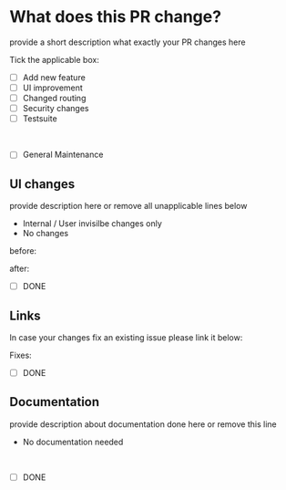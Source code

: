 # What does this PR change?

provide a short description what exactly your PR changes here

Tick the applicable box:
- [ ] Add new feature
- [ ] UI improvement
- [ ] Changed routing
- [ ] Security changes
- [ ] Testsuite
<br/>

- [ ] General Maintenance

## UI changes

provide description here or remove all unapplicable lines below

- Internal / User invisilbe changes only
- No changes

before:

after:

 - [ ] DONE

## Links

In case your changes fix an existing issue please link it below:

Fixes:

- [ ] DONE

## Documentation

provide description about documentation done here or remove this line

- No documentation needed
<br/>

- [ ] DONE
